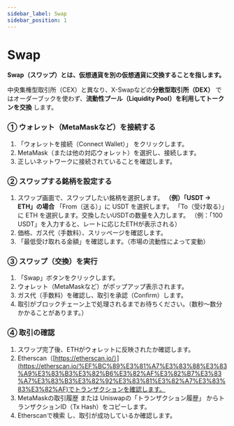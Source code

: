 ```yaml
---
sidebar_label: Swap
sidebar_position: 1
---
```


# Swap


**Swap（スワップ）とは、仮想通貨を別の仮想通貨に交換することを指します。**

中央集権型取引所（CEX）と異なり、X-Swapなどの**分散型取引所（DEX）** ではオーダーブックを使わず、**流動性プール（Liquidity Pool）を利用してトークンを交換** します。

### **① ウォレット（MetaMaskなど）を接続する**

1. 「ウォレットを接続（Connect Wallet）」 をクリックします。
2. MetaMask（または他の対応ウォレット）を選択し、接続します。
3. 正しいネットワークに接続されていることを確認します。

### **② スワップする銘柄を設定する**

1. スワップ画面で、スワップしたい銘柄を選択します。
**（例）「USDT → ETH」の場合**
「From（送る）」に USDT を選択します。
「To（受け取る）」に ETH を選択します。交換したいUSDTの数量を入力します。
（例：「100 USDT」を入力すると、レートに応じたETHが表示される）
2. 価格、ガス代（手数料）、スリッページを確認します。
3. 「最低受け取れる金額」を確認します。（市場の流動性によって変動）

### **③ スワップ（交換）を実行**

1. 「Swap」ボタンをクリックします。
2. ウォレット（MetaMaskなど）がポップアップ表示されます。
3. ガス代（手数料）を確認し、取引を承認（Confirm）します。
4. 取引がブロックチェーン上で処理されるまでお待ちください。（数秒～数分かかることがあります。）

### **④ 取引の確認**

1. スワップ完了後、ETHがウォレットに反映されたか確認します。
2. Etherscan（[https://etherscan.io/）](https://etherscan.io/%EF%BC%89%E3%81%A7%E3%83%88%E3%83%A9%E3%83%B3%E3%82%B6%E3%82%AF%E3%82%B7%E3%83%A7%E3%83%B3%E3%82%92%E3%83%81%E3%82%A7%E3%83%83%E3%82%AF)でトランザクションを確認します。
3. MetaMaskの取引履歴 または Uniswapの「トランザクション履歴」 からトランザクションID（Tx Hash）をコピーします。
4. Etherscanで検索 し、取引が成功しているか確認します。

